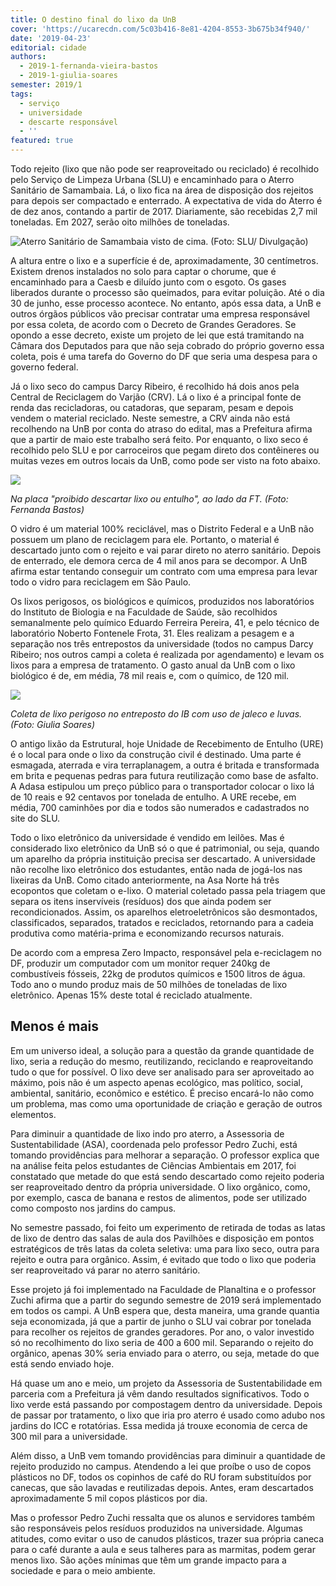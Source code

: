 ```yaml
---
title: O destino final do lixo da UnB
cover: 'https://ucarecdn.com/5c03b416-8e81-4204-8553-3b675b34f940/'
date: '2019-04-23'
editorial: cidade
authors:
  - 2019-1-fernanda-vieira-bastos
  - 2019-1-giulia-soares
semester: 2019/1
tags:
  - serviço
  - universidade
  - descarte responsável
  - ''
featured: true
---
```

Todo rejeito (lixo que não pode ser reaproveitado ou reciclado) é recolhido pelo Serviço de Limpeza Urbana (SLU) e encaminhado para o Aterro Sanitário de Samambaia. Lá, o lixo fica na área de disposição dos rejeitos para depois ser compactado e enterrado. A expectativa de vida do Aterro é de dez anos, contando a partir de 2017. Diariamente, são recebidas 2,7 mil toneladas. Em 2027, serão oito milhões de toneladas.

![Aterro Sanitário de Samambaia visto de cima. (Foto: SLU/ Divulgação)](https://ucarecdn.com/0e9abf66-8fee-466b-b88a-ecdd15a20e16/)

A altura entre o lixo e a superfície é de, aproximadamente, 30 centímetros. Existem drenos instalados no solo para captar o chorume, que é encaminhado para a Caesb e diluído junto com o esgoto. Os gases liberados durante o processo são queimados, para evitar poluição. Até o dia 30 de junho, esse processo acontece. No entanto, após essa data, a UnB e outros órgãos públicos vão precisar contratar uma empresa responsável por essa coleta, de acordo com o Decreto de Grandes Geradores. Se opondo a esse decreto, existe um projeto de lei que está tramitando na Câmara dos Deputados para que não seja cobrado do próprio governo essa coleta, pois é uma tarefa do Governo do DF que seria uma despesa para o governo federal.

Já o lixo seco do campus Darcy Ribeiro, é recolhido há dois anos pela Central de Reciclagem do Varjão (CRV). Lá o lixo é a principal fonte de renda das recicladoras, ou catadoras, que separam, pesam e depois vendem o material reciclado. Neste semestre, a CRV ainda não está recolhendo na UnB por conta do atraso do edital, mas a Prefeitura afirma que a partir de maio este trabalho será feito. Por enquanto, o lixo seco é recolhido pelo SLU e por carroceiros que pegam direto dos contêineres ou muitas vezes em outros locais da UnB, como pode ser visto na foto abaixo.

![](https://ucarecdn.com/3f189463-153b-4941-9c69-bb354bfbda0b/)

_Na placa "proibido descartar lixo ou entulho", ao lado da FT. (Foto: Fernanda Bastos)_

O vidro é um material 100% reciclável, mas o Distrito Federal e a UnB não possuem um plano de reciclagem para ele. Portanto, o material é descartado junto com o rejeito e vai parar direto no aterro sanitário. Depois de enterrado, ele demora cerca de 4 mil anos para se decompor. A UnB afirma estar tentando conseguir um contrato com uma empresa para levar todo o vidro para reciclagem em São Paulo.

Os lixos perigosos, os biológicos e químicos, produzidos nos laboratórios do Instituto de Biologia e na Faculdade de Saúde, são recolhidos semanalmente pelo químico Eduardo Ferreira Pereira, 41, e pelo técnico de laboratório Noberto Fontenele Frota, 31. Eles realizam a pesagem e a separação nos três entrepostos da universidade (todos no campus Darcy Ribeiro; nos outros campi a coleta é realizada por agendamento) e levam os lixos para a empresa de tratamento. O gasto anual da UnB com o lixo biológico é de, em média, 78 mil reais e, com o químico, de 120 mil.

![](https://ucarecdn.com/36ef08a9-fada-4a41-9051-59b19442afd8/)

_Coleta de lixo perigoso no entreposto do IB com uso de jaleco e luvas. (Foto: Giulia Soares)_

O antigo lixão da Estrutural, hoje Unidade de Recebimento de Entulho (URE) é o local para onde o lixo da construção civil é destinado. Uma parte é esmagada, aterrada e vira terraplanagem, a outra é britada e transformada em brita e pequenas pedras para futura reutilização como base de asfalto. A Adasa estipulou um preço público para o transportador colocar o lixo lá de 10 reais e 92 centavos por tonelada de entulho. A URE recebe, em média, 700 caminhões por dia e todos são numerados e cadastrados no site do SLU.  

Todo o lixo eletrônico da universidade é vendido em leilões. Mas é considerado lixo eletrônico da UnB só o que é patrimonial, ou seja, quando um aparelho da própria instituição precisa ser descartado. A universidade não recolhe lixo eletrônico dos estudantes, então nada de jogá-los nas lixeiras da UnB. Como citado anteriormente, na Asa Norte há três ecopontos que coletam o e-lixo. O material coletado passa pela triagem que separa os itens inservíveis (resíduos) dos que ainda podem ser recondicionados. Assim, os aparelhos eletroeletrônicos são desmontados, classificados, separados, tratados e reciclados, retornando para a cadeia produtiva como matéria-prima e economizando recursos naturais.

De acordo com a empresa Zero Impacto, responsável pela e-reciclagem no DF, produzir um computador com um monitor requer 240kg de combustíveis fósseis, 22kg de produtos químicos e 1500 litros de água. Todo ano o mundo produz mais de 50 milhões de toneladas de lixo eletrônico. Apenas 15% deste total é reciclado atualmente.

## Menos é mais

Em um universo ideal, a solução para a questão da grande quantidade de lixo, seria a redução do mesmo, reutilizando, reciclando e reaproveitando tudo o que for possível. O lixo deve ser analisado para ser aproveitado ao máximo, pois não é um aspecto apenas ecológico, mas político, social, ambiental, sanitário, econômico e estético. É preciso encará-lo não como um problema, mas como uma oportunidade de criação e geração de outros elementos.

Para diminuir a quantidade de lixo indo pro aterro, a Assessoria de Sustentabilidade (ASA), coordenada pelo professor Pedro Zuchi, está tomando providências para melhorar a separação. O professor explica que na análise feita pelos estudantes de Ciências Ambientais em 2017, foi constatado que metade do que está sendo descartado como rejeito poderia ser reaproveitado dentro da própria universidade. O lixo orgânico, como, por exemplo, casca de banana e restos de alimentos, pode ser utilizado como composto nos jardins do campus.

No semestre passado, foi feito um experimento de retirada de todas as latas de lixo de dentro das salas de aula dos Pavilhões e disposição em pontos estratégicos de três latas da coleta seletiva: uma para lixo seco, outra para rejeito e outra para orgânico. Assim, é evitado que todo o lixo que poderia ser reaproveitado vá parar no aterro sanitário.

Esse projeto já foi implementado na Faculdade de Planaltina e o professor Zuchi afirma que a partir do segundo semestre de 2019 será implementado em todos os campi. A UnB espera que, desta maneira, uma grande quantia seja economizada, já que a partir de junho o SLU vai cobrar por tonelada para recolher os rejeitos de grandes geradores. Por ano, o valor investido só no recolhimento do lixo seria de 400 a 600 mil. Separando o rejeito do orgânico, apenas 30% seria enviado para o aterro, ou seja, metade do que está sendo enviado hoje.

Há quase um ano e meio, um projeto da Assessoria de Sustentabilidade em parceria com a Prefeitura já vêm dando resultados significativos. Todo o lixo verde está passando por compostagem dentro da universidade. Depois de passar por tratamento, o lixo que iria pro aterro é usado como adubo nos jardins do ICC e rotatórias. Essa medida já trouxe economia de cerca de 300 mil para a universidade.

Além disso, a UnB vem tomando providências para diminuir a quantidade de rejeito produzido no campus. Atendendo a lei que proíbe o uso de copos plásticos no DF, todos os copinhos de café do RU foram substituídos por canecas, que são lavadas e reutilizadas depois. Antes, eram descartados aproximadamente 5 mil copos plásticos por dia.

Mas o professor Pedro Zuchi ressalta que os alunos e servidores também são responsáveis pelos resíduos produzidos na universidade. Algumas atitudes, como evitar o uso de canudos plásticos, trazer sua própria caneca para o café durante a aula e seus talheres para as marmitas, podem gerar menos lixo. São ações mínimas que têm um grande impacto para a sociedade e para o meio ambiente.

